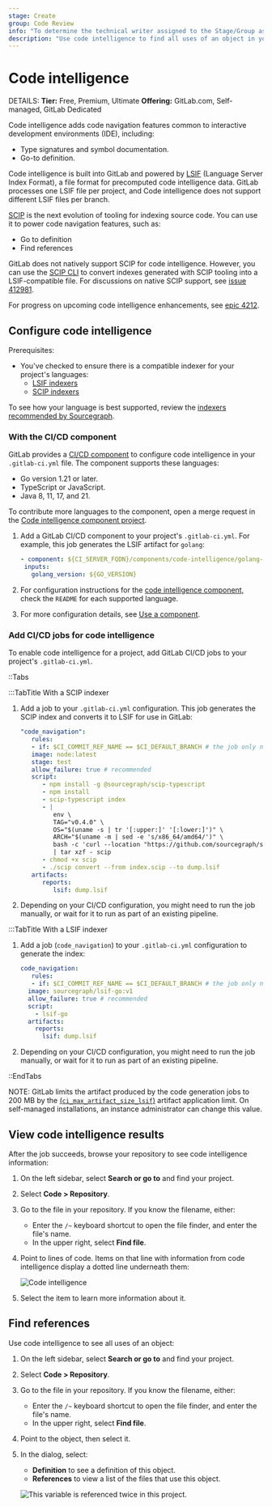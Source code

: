 ```yaml
---
stage: Create
group: Code Review
info: "To determine the technical writer assigned to the Stage/Group associated with this page, see https://handbook.gitlab.com/handbook/product/ux/technical-writing/#assignments"
description: "Use code intelligence to find all uses of an object in your project."
---
```


# Code intelligence

DETAILS:
**Tier:** Free, Premium, Ultimate
**Offering:** GitLab.com, Self-managed, GitLab Dedicated

Code intelligence adds code navigation features common to interactive
development environments (IDE), including:

- Type signatures and symbol documentation.
- Go-to definition.

Code intelligence is built into GitLab and powered by [LSIF](https://lsif.dev/)
(Language Server Index Format), a file format for precomputed code
intelligence data. GitLab processes one LSIF file per project, and
Code intelligence does not support different LSIF files per branch.

[SCIP](https://github.com/sourcegraph/scip/) is the next evolution of tooling
for indexing source code. You can use it to power code navigation features,
such as:

- Go to definition
- Find references

GitLab does not natively support SCIP for code intelligence. However, you can use the
[SCIP CLI](https://github.com/sourcegraph/scip/blob/main/docs/CLI.md) to convert
indexes generated with SCIP tooling into a LSIF-compatible file. For discussions on native
SCIP support, see [issue 412981](https://gitlab.com/gitlab-org/gitlab/-/issues/412981).

For progress on upcoming code intelligence enhancements, see
[epic 4212](https://gitlab.com/groups/gitlab-org/-/epics/4212).

## Configure code intelligence

Prerequisites:

- You've checked to ensure there is a compatible indexer for your project's languages:
  - [LSIF indexers](https://lsif.dev/#implementations-server)
  - [SCIP indexers](https://github.com/sourcegraph/scip/#tools-using-scip)

To see how your language is best supported, review the
[indexers recommended by Sourcegraph](https://sourcegraph.com/docs/code-search/code-navigation/writing_an_indexer#sourcegraph-recommended-indexers).

### With the CI/CD component

GitLab provides a [CI/CD component](../../ci/components/index.md) to configure code intelligence
in your `.gitlab-ci.yml` file. The component supports these languages:

- Go version 1.21 or later.
- TypeScript or JavaScript.
- Java 8, 11, 17, and 21.

To contribute more languages to the component, open a merge request in the
[Code intelligence component project](https://gitlab.com/components/code-intelligence).

1. Add a GitLab CI/CD component to your project's `.gitlab-ci.yml`. For example, this job generates
   the LSIF artifact for `golang`:

   ```yaml
   - component: ${CI_SERVER_FQDN}/components/code-intelligence/golang-code-intel@v0.0.3
    inputs:
      golang_version: ${GO_VERSION}
   ```

1. For configuration instructions for the [code intelligence component](https://gitlab.com/components/code-intelligence),
   check the `README` for each supported language.
1. For more configuration details, see [Use a component](../../ci/components/index.md#use-a-component).

### Add CI/CD jobs for code intelligence

To enable code intelligence for a project, add GitLab CI/CD jobs to your project's `.gitlab-ci.yml`.

::Tabs

:::TabTitle With a SCIP indexer

1. Add a job to your `.gitlab-ci.yml` configuration. This job generates the
SCIP index and converts it to LSIF for use in GitLab:

   ```yaml
   "code_navigation":
      rules:
      - if: $CI_COMMIT_REF_NAME == $CI_DEFAULT_BRANCH # the job only needs to run against the default branch
      image: node:latest
      stage: test
      allow_failure: true # recommended
      script:
         - npm install -g @sourcegraph/scip-typescript
         - npm install
         - scip-typescript index
         - |
            env \
            TAG="v0.4.0" \
            OS="$(uname -s | tr '[:upper:]' '[:lower:]')" \
            ARCH="$(uname -m | sed -e 's/x86_64/amd64/')" \
            bash -c 'curl --location "https://github.com/sourcegraph/scip/releases/download/$TAG/scip-$OS-$ARCH.tar.gz"' \
            | tar xzf - scip
         - chmod +x scip
         - ./scip convert --from index.scip --to dump.lsif
      artifacts:
         reports:
            lsif: dump.lsif
   ```

1. Depending on your CI/CD configuration, you might need to run the job manually,
   or wait for it to run as part of an existing pipeline.

:::TabTitle With a LSIF indexer

1. Add a job (`code_navigation`) to your `.gitlab-ci.yml` configuration to generate the index:

   ```yaml
   code_navigation:
      rules:
      - if: $CI_COMMIT_REF_NAME == $CI_DEFAULT_BRANCH # the job only needs to run against the default branch
     image: sourcegraph/lsif-go:v1
     allow_failure: true # recommended
     script:
       - lsif-go
     artifacts:
       reports:
         lsif: dump.lsif
   ```

1. Depending on your CI/CD configuration, you might need to run the job manually,
   or wait for it to run as part of an existing pipeline.

::EndTabs

NOTE:
GitLab limits the artifact produced by the code generation jobs to 200 MB by the
[(`ci_max_artifact_size_lsif`)](../../administration/instance_limits.md#maximum-file-size-per-type-of-artifact)
artifact application limit. On self-managed installations, an instance administrator
can change this value.

## View code intelligence results

After the job succeeds, browse your repository to see code intelligence information:

1. On the left sidebar, select **Search or go to** and find your project.
1. Select **Code > Repository**.
1. Go to the file in your repository. If you know the filename, either:
   - Enter the `/~` keyboard shortcut to open the file finder, and enter the file's name.
   - In the upper right, select **Find file**.
1. Point to lines of code. Items on that line with information from code intelligence display a dotted line underneath them:

   ![Code intelligence](img/code_intelligence_v17_0.png)

1. Select the item to learn more information about it.

## Find references

Use code intelligence to see all uses of an object:

1. On the left sidebar, select **Search or go to** and find your project.
1. Select **Code > Repository**.
1. Go to the file in your repository. If you know the filename, either:
   - Enter the `/~` keyboard shortcut to open the file finder, and enter the file's name.
   - In the upper right, select **Find file**.
1. Point to the object, then select it.
1. In the dialog, select:
   - **Definition** to see a definition of this object.
   - **References** to view a list of the files that use this object.

   ![This variable is referenced twice in this project.](img/code_intelligence_refs_v17_6.png)
